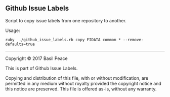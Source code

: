 Github Issue Labels
-------------------

Script to copy issue labels from one repository to another.

Usage:
```
ruby  ./github_issue_labels.rb copy FIDATA common * --remove-defaults=true
```


------------------------------------------------------------------------
Copyright © 2017  Basil Peace

This is part of Github Issue Labels.

Copying and distribution of this file, with or without modification,
are permitted in any medium without royalty provided the copyright
notice and this notice are preserved.  This file is offered as-is,
without any warranty.
